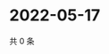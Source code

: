# 2022-05-17

共 0 条

<!-- BEGIN WEIBO -->
<!-- 最后更新时间 Tue May 17 2022 05:00:48 GMT+0800 (China Standard Time) -->

<!-- END WEIBO -->
